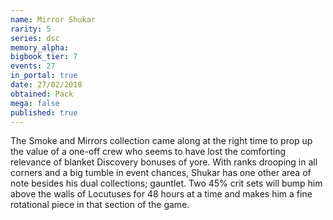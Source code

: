 ```yaml
---
name: Mirror Shukar
rarity: 5
series: dsc
memory_alpha:
bigbook_tier: 7
events: 27
in_portal: true
date: 27/02/2018
obtained: Pack
mega: false
published: true
---
```


The Smoke and Mirrors collection came along at the right time to prop up the value of a one-off crew who seems to have lost the comforting relevance of blanket Discovery bonuses of yore. With ranks drooping in all corners and a big tumble in event chances, Shukar has one other area of note besides his dual collections; gauntlet. Two 45% crit sets will bump him above the walls of Locutuses for 48 hours at a time and makes him a fine rotational piece in that section of the game.
